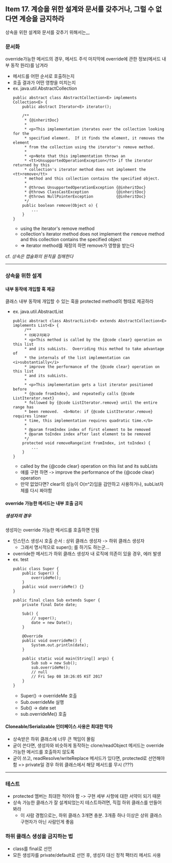 ## Item 17. 계승을 위한 설계와 문서를 갖추거나, 그럴 수 없다면 계승을 금지하라 
상속을 위한 설계와 문서를 갖추기 위해서는,,,  

### 문서화 
override가능한 메서드의 경우, 메서드 주석 마지막에 override에 관한 정보(메서드 내부 동작 원리)를 남겨라  
* 메서드를 어떤 순서로 호출하는지
* 호출 결과가 어떤 영향을 미치는지 
* ex. java.util.AbstractCollection
    ```
    public abstract class AbstractCollection<E> implements Collection<E> {
        public abstract Iterator<E> iterator();
        
        /**
         * {@inheritDoc}
         *
         * <p>This implementation iterates over the collection looking for the
         * specified element.  If it finds the element, it removes the element
         * from the collection using the iterator's remove method.
         *
         * <p>Note that this implementation throws an
         * <tt>UnsupportedOperationException</tt> if the iterator returned by this
         * collection's iterator method does not implement the <tt>remove</tt>
         * method and this collection contains the specified object.
         *
         * @throws UnsupportedOperationException {@inheritDoc}
         * @throws ClassCastException            {@inheritDoc}
         * @throws NullPointerException          {@inheritDoc}
         */
        public boolean remove(Object o) {
            ...
        }
    }
    ```
    + using the iterator's remove method
    + collection's iterator method does not implement the <tt>remove</tt> method and this collection contains the specified object
    + => iterator method를 재정의 하면 remove가 영향을 받는다 

cf. *상속은 캡슐화의 원칙을 침해한다*


***


### 상속을 위한 설계 
#### 내부 동작에 개입할 훅 제공  
클래스 내부 동작에 개입할 수 있는 훅을 protected method의 형태로 제공하라 
* ex. java.util.AbstractList
    ```
    public abstract class AbstractList<E> extends AbstractCollection<E> implements List<E> {
         /**
         * 어쩌구저쩌구 
         * <p>This method is called by the {@code clear} operation on this list
         * and its subLists.  Overriding this method to take advantage of
         * the internals of the list implementation can <i>substantially</i>
         * improve the performance of the {@code clear} operation on this list
         * and its subLists.
         *
         * <p>This implementation gets a list iterator positioned before
         * {@code fromIndex}, and repeatedly calls {@code ListIterator.next}
         * followed by {@code ListIterator.remove} until the entire range has
         * been removed.  <b>Note: if {@code ListIterator.remove} requires linear
         * time, this implementation requires quadratic time.</b>
         *
         * @param fromIndex index of first element to be removed
         * @param toIndex index after last element to be removed
         */
        protected void removeRange(int fromIndex, int toIndex) {
            ...
        }    
    }
    ```
    + called by the {@code clear} operation on this list and its subLists
    + 얘를 구현 하면 -> improve the performance of the {@code clear} operation
    + 만약 없었다면? clear의 성능이 O(n^2)임을 감안하고 사용하거나, subList자체를 다시 짜야함 

#### override 가능한 메서드는 내부 호출 금지 
##### 생성자의 경우 
생성자는 override 가능한 메서드를 호출하면 안됨  
* 인스턴스 생성시 호출 순서 : 상위 클래스 생성자 -> 하위 클래스 생성자 
    + 그래서 명시적으로 super(); 를 하기도 하는군... 
* override한 메서드가 하위 클래스 생성자 내 로직에 의존이 있을 경우, 에러 발생 
* ex. test
    ```
    public class Super {
        public Super() {
            overrideMe();
        }
        public void overrideMe() {}
    }

    public final class Sub extends Super {
        private final Date date;

        Sub() {
            // super();
            date = new Date();
        }

        @Override
        public void overrideMe() {
            System.out.println(date);
        }

        public static void main(String[] args) {
            Sub sub = new Sub();
            sub.overrideMe();
            // null
            // Fri Sep 08 10:26:05 KST 2017
        }
    }
    ```
    + Super() -> overrideMe 호출 
    + Sub.overrideMe 실행 
    + Sub() -> date set 
    + sub.overrideMe() 호출 


#### Cloneable/Serializable 인터페이스 사용은 최대한 막자 
* 상속받은 하위 클래스에 너무 큰 책임이 몰림 
* 굳이 쓴다면, 생성자와 비슷하게 동작하는 clone/readObject 메서드는 override가능한 메서드를 호출하지 않도록 
* 굳이 쓰고, readResolve/writeReplace 메서드가 있다면, protected로 선언해야함 => private일 경우 하위 클래스에서 해당 메서드를 무시 (???)


***


### 테스트 
* protected 멤버는 최대한 적어야 함 -> 구현 세부 사항에 대한 서약이 되기 때문 
* 상속 가능한 클래스가 잘 설계되었는지 테스트하려면, 직접 하위 클래스를 만들어 봐라 
    + 이 사람 경험으로는, 하위 클래스 3개면 충분. 3개중 하나 이상은 상위 클래스 구현자가 아닌 사람인게 좋음 

### 하위 클래스 생성을 금지하는 법
* class를 final로 선언 
* 모든 생성자를 private/default로 선언 후, 생성자 대신 정적 팩터리 메서드 사용 

